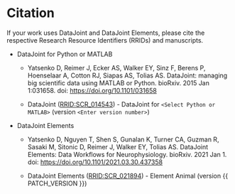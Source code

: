 # Citation

If your work uses DataJoint and DataJoint Elements, please cite the respective Research
Resource Identifiers (RRIDs) and manuscripts.

- DataJoint for Python or MATLAB

    - Yatsenko D, Reimer J, Ecker AS, Walker EY, Sinz F, Berens P, Hoenselaar A, Cotton
      RJ, Siapas AS, Tolias AS. DataJoint: managing big scientific data using MATLAB or
      Python. bioRxiv. 2015 Jan 1:031658. doi: https://doi.org/10.1101/031658

    - DataJoint ([RRID:SCR_014543](https://scicrunch.org/resolver/SCR_014543)) -
      DataJoint for `<Select Python or MATLAB>` (version `<Enter version number>`)

- DataJoint Elements

    - Yatsenko D, Nguyen T, Shen S, Gunalan K, Turner CA, Guzman R, Sasaki M, Sitonic D,
      Reimer J, Walker EY, Tolias AS. DataJoint Elements: Data Workflows for
      Neurophysiology. bioRxiv. 2021 Jan 1. doi:
      https://doi.org/10.1101/2021.03.30.437358

    - DataJoint Elements ([RRID:SCR_021894](https://scicrunch.org/resolver/SCR_021894)) -
      Element Animal (version {{ PATCH_VERSION }})
